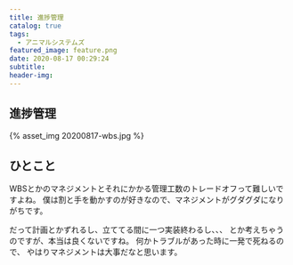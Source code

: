 ```yaml
---
title: 進捗管理
catalog: true
tags:
  - アニマルシステムズ
featured_image: feature.png
date: 2020-08-17 00:29:24
subtitle:
header-img:
---
```



## 進捗管理

{% asset_img 20200817-wbs.jpg %}


## ひとこと
WBSとかのマネジメントとそれにかかる管理工数のトレードオフって難しいですよね。
僕は割と手を動かすのが好きなので、マネジメントがグダグダになりがちです。

だって計画とかずれるし、立ててる間に一つ実装終わるし、、、
とか考えちゃうのですが、本当は良くないですね。
何かトラブルがあった時に一発で死ねるので、
やはりマネジメントは大事だなと思います。